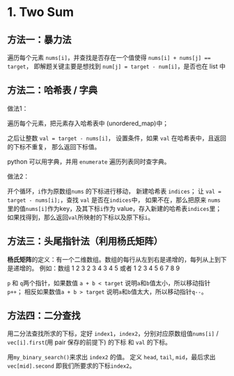 # 1. Two Sum

## 方法一：暴力法

遍历每个元素 `nums[i]`，并查找是否存在一个值使得 `nums[i] + nums[j] == target`，
即解题关键主要是想找到 `num[j] = target - num[i]`，是否也在 list 中

## 方法二：哈希表 / 字典

做法1：

遍历每个元素，把元素存入哈希表中 (unordered_map)中；

之后让整数 `val = target - nums[i]`，
设置条件，如果 `val` 在哈希表中，且返回的下标不重复，
那么返回下标值。

python 可以用字典，并用 `enumerate` 遍历列表同时查字典。

做法2：

开个循环，`i`作为原数组`nums` 的下标进行移动，
新建哈希表 `indices`；
让 `val = target - nums[i];`，查找 `val` 是否在`indices`中，
如果不在，那么把原来 `nums` 里的值`nums[i]`作为key，及其下标`i`作为 value，存入新建的哈希表`indices`里；
如果找得到，那么返回`val`所映射的下标以及原下标`i`。

## 方法三：头尾指针法（利用杨氏矩阵）

**杨氏矩阵**的定义：有一个二维数组。数组的每行从左到右是递增的，每列从上到下是递增的。
例如：数组
1 2 3
2 3 4
3 4 5
或者
1 2 3
4 5 6
7 8 9

`p` 和 `q`两个指针，如果数值 `a + b < target` 说明`a`和`b`值太小，所以移动指针 `p++`；
相反如果数值`a + b > target` 说明`a`和`b`值太大，所以移动指针`q--`。

## 方法四：二分查找

用二分法查找所求的下标，定好 `index1`，`index2`，分别对应原数组值`nums[i]` / `vec[i].first`(用 pair 保存的前提下) 的下标 和 `val` 的下标。

用`my_binary_search()`来求出 `index2` 的值。
定义 `head`, `tail`, `mid`，最后求出 `vec[mid].second` 即我们所要求的下标`index2`。
